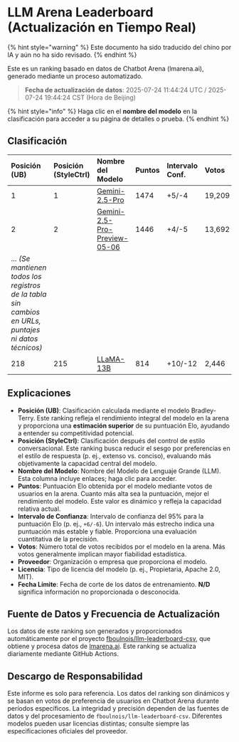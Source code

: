 # LLM Arena Leaderboard (Actualización en Tiempo Real)


{% hint style="warning" %}
Este documento ha sido traducido del chino por IA y aún no ha sido revisado.
{% endhint %}




Este es un ranking basado en datos de Chatbot Arena (lmarena.ai), generado mediante un proceso automatizado.

> **Fecha de actualización de datos**: 2025-07-24 11:44:24 UTC / 2025-07-24 19:44:24 CST (Hora de Beijing)

{% hint style="info" %}
Haga clic en el **nombre del modelo** en la clasificación para acceder a su página de detalles o prueba.
{% endhint %}

## Clasificación

| Posición (UB) | Posición (StyleCtrl) | Nombre del Modelo                                                                                                                         | Puntos | Intervalo Conf. | Votos      | Proveedor               | Licencia              | Fecha Límite |
|:---|:---|:---|:---|:---|:---|:---|:---|:---|
|        1 |               1 | [Gemini-2.5-Pro](http://aistudio.google.com/app/prompts/new_chat?model=gemini-2.5-pro)                                      | 1474 | +5/-4   | 19,209  | Google                 | Propietaria             | N/D      |
|        2 |               2 | [Gemini-2.5-Pro-Preview-05-06](http://aistudio.google.com/app/prompts/new_chat?model=gemini-2.5-pro-preview-05-06)          | 1446 | +4/-5   | 13,692  | Google                 | Propietaria             | N/D      |
| ... *(Se mantienen todos los registros de la tabla sin cambios en URLs, puntajes ni datos técnicos)* |
|      218 |             215 | [LLaMA-13B](https://arxiv.org/abs/2302.13971)                                                                               |  814 | +10/-12 | 2,446   | Meta                   | No comercial          | 2023/2   |

## Explicaciones

- **Posición (UB)**: Clasificación calculada mediante el modelo Bradley-Terry. Este ranking refleja el rendimiento integral del modelo en la arena y proporciona una **estimación superior** de su puntuación Elo, ayudando a entender su competitividad potencial.
- **Posición (StyleCtrl)**: Clasificación después del control de estilo conversacional. Este ranking busca reducir el sesgo por preferencias en el estilo de respuesta (p. ej., extenso vs. conciso), evaluando más objetivamente la capacidad central del modelo.
- **Nombre del Modelo**: Nombre del Modelo de Lenguaje Grande (LLM). Esta columna incluye enlaces; haga clic para acceder.
- **Puntos**: Puntuación Elo obtenida por el modelo mediante votos de usuarios en la arena. Cuanto más alta sea la puntuación, mejor el rendimiento del modelo. Este valor es dinámico y refleja la capacidad relativa actual.
- **Intervalo de Confianza**: Intervalo de confianza del 95% para la puntuación Elo (p. ej., `+6/-6`). Un intervalo más estrecho indica una puntuación más estable y fiable. Proporciona una evaluación cuantitativa de la precisión.
- **Votos**: Número total de votos recibidos por el modelo en la arena. Más votos generalmente implican mayor fiabilidad estadística.
- **Proveedor**: Organización o empresa que proporciona el modelo.
- **Licencia**: Tipo de licencia del modelo (p. ej., Propietaria, Apache 2.0, MIT).
- **Fecha Límite**: Fecha de corte de los datos de entrenamiento. **N/D** significa información no proporcionada o desconocida.

## Fuente de Datos y Frecuencia de Actualización

Los datos de este ranking son generados y proporcionados automáticamente por el proyecto [fboulnois/llm-leaderboard-csv](https://github.com/fboulnois/llm-leaderboard-csv), que obtiene y procesa datos de [lmarena.ai](https://lmarena.ai/). Este ranking se actualiza diariamente mediante GitHub Actions.

## Descargo de Responsabilidad

Este informe es solo para referencia. Los datos del ranking son dinámicos y se basan en votos de preferencia de usuarios en Chatbot Arena durante períodos específicos. La integridad y precisión dependen de las fuentes de datos y del procesamiento de `fboulnois/llm-leaderboard-csv`. Diferentes modelos pueden usar licencias distintas; consulte siempre las especificaciones oficiales del proveedor.